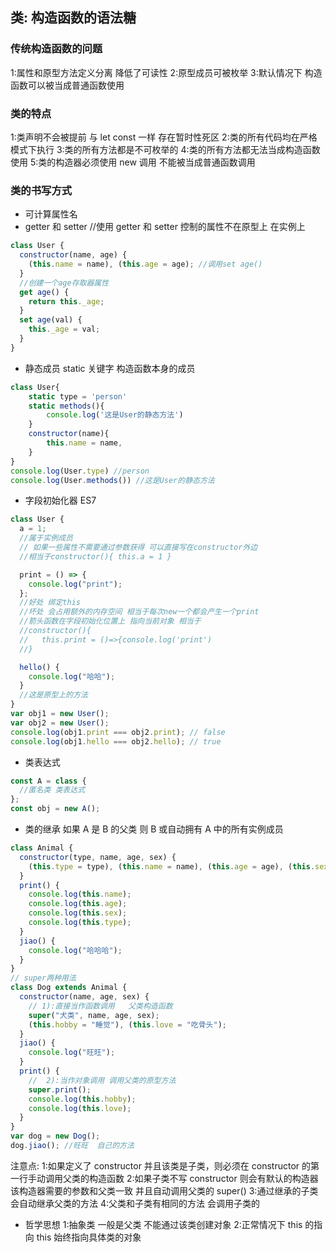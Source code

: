 ## 类: 构造函数的语法糖

### 传统构造函数的问题

1:属性和原型方法定义分离 降低了可读性
2:原型成员可被枚举
3:默认情况下 构造函数可以被当成普通函数使用

### 类的特点

1:类声明不会被提前 与 let const 一样 存在暂时性死区
2:类的所有代码均在严格模式下执行
3:类的所有方法都是不可枚举的
4:类的所有方法都无法当成构造函数使用
5:类的构造器必须使用 new 调用 不能被当成普通函数调用

### 类的书写方式

- 可计算属性名
- getter 和 setter //使用 getter 和 setter 控制的属性不在原型上 在实例上

```js
class User {
  constructor(name, age) {
    (this.name = name), (this.age = age); //调用set age()
  }
  //创建一个age存取器属性
  get age() {
    return this._age;
  }
  set age(val) {
    this._age = val;
  }
}
```

- 静态成员 static 关键字
  构造函数本身的成员

```js
class User{
    static type = 'person'
    static methods(){
        console.log('这是User的静态方法')
    }
    constructor(name){
        this.name = name,
    }
}
console.log(User.type) //person
console.log(User.methods()) //这是User的静态方法
```

- 字段初始化器 ES7

```js
class User {
  a = 1;
  //属于实例成员
  // 如果一些属性不需要通过参数获得 可以直接写在constructor外边
  //相当于constructor(){ this.a = 1 }

  print = () => {
    console.log("print");
  };
  //好处 绑定this
  //坏处 会占用额外的内存空间 相当于每次new一个都会产生一个print
  //箭头函数在字段初始化位置上 指向当前对象 相当于
  //constructor(){
  //   this.print = ()=>{console.log('print')
  //}

  hello() {
    console.log("哈哈");
  }
  //这是原型上的方法
}
var obj1 = new User();
var obj2 = new User();
console.log(obj1.print === obj2.print); // false
console.log(obj1.hello === obj2.hello); // true
```

- 类表达式

```js
const A = class {
  //匿名类 类表达式
};
const obj = new A();
```

- 类的继承
  如果 A 是 B 的父类 则 B 或自动拥有 A 中的所有实例成员

```js
class Animal {
  constructor(type, name, age, sex) {
    (this.type = type), (this.name = name), (this.age = age), (this.sex = sex);
  }
  print() {
    console.log(this.name);
    console.log(this.age);
    console.log(this.sex);
    console.log(this.type);
  }
  jiao() {
    console.log("哈哈哈");
  }
}
// super两种用法
class Dog extends Animal {
  constructor(name, age, sex) {
    // 1):直接当作函数调用   父类构造函数
    super("犬类", name, age, sex);
    (this.hobby = "睡觉"), (this.love = "吃骨头");
  }
  jiao() {
    console.log("旺旺");
  }
  print() {
    //  2):当作对象调用 调用父类的原型方法
    super.print();
    console.log(this.hobby);
    console.log(this.love);
  }
}
var dog = new Dog();
dog.jiao(); //旺旺  自己的方法
```

注意点:
1:如果定义了 constructor 并且该类是子类，则必须在 constructor 的第一行手动调用父类的构造函数
2:如果子类不写 constructor 则会有默认的构造器 该构造器需要的参数和父类一致 并且自动调用父类的 super()
3:通过继承的子类会自动继承父类的方法
4:父类和子类有相同的方法 会调用子类的

- 哲学思想
  1:抽象类 一般是父类 不能通过该类创建对象
  2:正常情况下 this 的指向 this 始终指向具体类的对象
